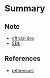 # Summary

## Note

- [official doc](./official-docs/01-learn.md)
- [SDL](./docs/sdl.md)

## References

- [references](./docs/REF.md)
